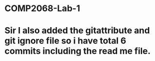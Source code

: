 # COMP2068-Lab-1
# Sir I also added the gitattribute and git ignore file so i have total 6 commits including the read me file.
